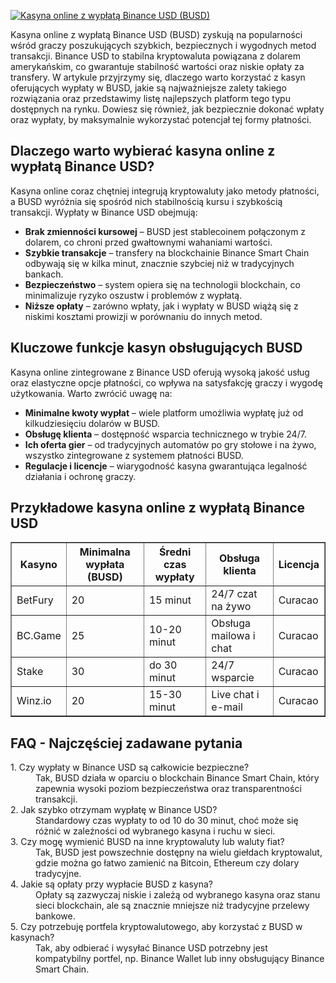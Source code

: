 [![Kasyna online z wypłatą Binance USD (BUSD)](https://123-caf.pages.dev/gitsignup.png)](https://vrmoo.ru/Bt82HjjY)

<div> <p>Kasyna online z wypłatą Binance USD (BUSD) zyskują na popularności wśród graczy poszukujących szybkich, bezpiecznych i wygodnych metod transakcji. Binance USD to stabilna kryptowaluta powiązana z dolarem amerykańskim, co gwarantuje stabilność wartości oraz niskie opłaty za transfery. W artykule przyjrzymy się, dlaczego warto korzystać z kasyn oferujących wypłaty w BUSD, jakie są najważniejsze zalety takiego rozwiązania oraz przedstawimy listę najlepszych platform tego typu dostępnych na rynku. Dowiesz się również, jak bezpiecznie dokonać wpłaty oraz wypłaty, by maksymalnie wykorzystać potencjał tej formy płatności.</p>  <h2>Dlaczego warto wybierać kasyna online z wypłatą Binance USD?</h2> <p>Kasyna online coraz chętniej integrują kryptowaluty jako metody płatności, a BUSD wyróżnia się spośród nich stabilnością kursu i szybkością transakcji. Wypłaty w Binance USD obejmują:</p> <ul> <li><strong>Brak zmienności kursowej</strong> – BUSD jest stablecoinem połączonym z dolarem, co chroni przed gwałtownymi wahaniami wartości.</li> <li><strong>Szybkie transakcje</strong> – transfery na blockchainie Binance Smart Chain odbywają się w kilka minut, znacznie szybciej niż w tradycyjnych bankach.</li> <li><strong>Bezpieczeństwo</strong> – system opiera się na technologii blockchain, co minimalizuje ryzyko oszustw i problemów z wypłatą.</li> <li><strong>Niższe opłaty</strong> – zarówno wpłaty, jak i wypłaty w BUSD wiążą się z niskimi kosztami prowizji w porównaniu do innych metod.</li> </ul>  <h2>Kluczowe funkcje kasyn obsługujących BUSD</h2> <p>Kasyna online zintegrowane z Binance USD oferują wysoką jakość usług oraz elastyczne opcje płatności, co wpływa na satysfakcję graczy i wygodę użytkowania. Warto zwrócić uwagę na:</p> <ul> <li><strong>Minimalne kwoty wypłat</strong> – wiele platform umożliwia wypłatę już od kilkudziesięciu dolarów w BUSD.</li> <li><strong>Obsługę klienta</strong> – dostępność wsparcia technicznego w trybie 24/7.</li> <li><strong>Ich oferta gier</strong> – od tradycyjnych automatów po gry stołowe i na żywo, wszystko zintegrowane z systemem płatności BUSD.</li> <li><strong>Regulacje i licencje</strong> – wiarygodność kasyna gwarantująca legalność działania i ochronę graczy.</li> </ul>  <h2>Przykładowe kasyna online z wypłatą Binance USD</h2> <table border="1" cellspacing="0" cellpadding="8"> <thead> <tr> <th>Kasyno</th> <th>Minimalna wypłata (BUSD)</th> <th>Średni czas wypłaty</th> <th>Obsługa klienta</th> <th>Licencja</th> </tr> </thead> <tbody> <tr> <td>BetFury</td> <td>20</td> <td>15 minut</td> <td>24/7 czat na żywo</td> <td>Curacao</td> </tr> <tr> <td>BC.Game</td> <td>25</td> <td>10-20 minut</td> <td>Obsługa mailowa i chat</td> <td>Curacao</td> </tr> <tr> <td>Stake</td> <td>30</td> <td>do 30 minut</td> <td>24/7 wsparcie</td> <td>Curacao</td> </tr> <tr> <td>Winz.io</td> <td>20</td> <td>15-30 minut</td> <td>Live chat i e-mail</td> <td>Curacao</td> </tr> </tbody> </table>  <h2>FAQ - Najczęściej zadawane pytania</h2> <dl> <dt>1. Czy wypłaty w Binance USD są całkowicie bezpieczne?</dt> <dd>Tak, BUSD działa w oparciu o blockchain Binance Smart Chain, który zapewnia wysoki poziom bezpieczeństwa oraz transparentności transakcji.</dd>  <dt>2. Jak szybko otrzymam wypłatę w Binance USD?</dt> <dd>Standardowy czas wypłaty to od 10 do 30 minut, choć może się różnić w zależności od wybranego kasyna i ruchu w sieci.</dd>  <dt>3. Czy mogę wymienić BUSD na inne kryptowaluty lub waluty fiat?</dt> <dd>Tak, BUSD jest powszechnie dostępny na wielu giełdach kryptowalut, gdzie można go łatwo zamienić na Bitcoin, Ethereum czy dolary tradycyjne.</dd>  <dt>4. Jakie są opłaty przy wypłacie BUSD z kasyna?</dt> <dd>Opłaty są zazwyczaj niskie i zależą od wybranego kasyna oraz stanu sieci blockchain, ale są znacznie mniejsze niż tradycyjne przelewy bankowe.</dd>  <dt>5. Czy potrzebuję portfela kryptowalutowego, aby korzystać z BUSD w kasynach?</dt> <dd>Tak, aby odbierać i wysyłać Binance USD potrzebny jest kompatybilny portfel, np. Binance Wallet lub inny obsługujący Binance Smart Chain.</dd> </dl> </div>